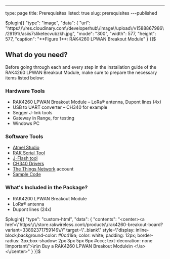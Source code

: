 ---
type: page
title: Prerequisites
listed: true
slug: prerequisites
---published

$plugin[{
    "type": "image",
    "data": {
        "url": "https:\/\/res.cloudinary.com\/developerhub\/image\/upload\/v1588867986\/29191\/asiis7sliketecvubzkh.jpg",
        "mode": "300",
        "width": 577,
        "height": 577,
        "caption": "**Figure 1**: RAK4260 LPWAN Breakout Module"
    }
}]$

## What do you need?

Before going through each and every step in the installation guide of the RAK4260 LPWAN Breakout Module, make sure to prepare the necessary items listed below:

### Hardware Tools

- RAK4260 LPWAN Breakout Module – LoRa® antenna, Dupont lines (4x) 
- USB to UART converter – CH340 for example
- Segger J-link tools
- Gateway in Range, for testing
- Windows PC

### Software Tools

- [Atmel Studio](https://www.microchip.com/mplab/avr-support/atmel-studio-7)
- [RAK Serial Tool](https://downloads.rakwireless.com/LoRa/Tools/RAK_SERIAL_PORT_TOOL_V1.2.1.zip)
- [J-Flash tool](https://www.segger.com/products/debug-probes/j-link/tools/j-flash/about-j-flash/)
- [CH340 Drivers](https://www.driverscape.com/download/usb-serial-ch340)
- [The Things Network](https://account.thethingsnetwork.org/register) account
- [Sample Code](https://github.com/RAKWireless/RAK4260-LoRaNode-demo)

### What's Included in the Package?

- RAK4200 LPWAN Breakout Module
- LoRa® antenna
- Dupont lines (24x)

$plugin[{
    "type": "custom-html",
    "data": {
        "contents": "<center><a href=\"https:\/\/store.rakwireless.com\/products\/rak4260-breakout-board?variant=33892371759149\/\" target=\"_blank\" style=\"display: inline-block;background-color: #0c419a; color: white; padding: 12px; border-radius: 3px;box-shadow: 2px 3px 5px 6px #ccc; text-decoration: none !important\">\n\n    Buy a RAK4260 LPWAN Breakout Module\n  <\/a><\/center>"
    }
}]$

